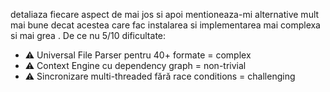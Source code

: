 detaliaza fiecare aspect de mai jos si apoi mentioneaza-mi alternative mult mai bune decat acestea care fac instalarea si implementarea mai complexa si mai grea . De ce nu 5/10 dificultate:
* ⚠️ Universal File Parser pentru 40+ formate = complex
* ⚠️ Context Engine cu dependency graph = non-trivial
* ⚠️ Sincronizare multi-threaded fără race conditions = challenging